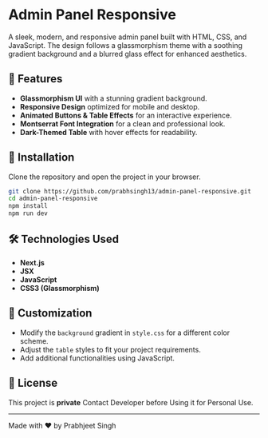 # Admin Panel Responsive  

A sleek, modern, and responsive admin panel built with HTML, CSS, and JavaScript. The design follows a glassmorphism theme with a soothing gradient background and a blurred glass effect for enhanced aesthetics.

## 🚀 Features  
- **Glassmorphism UI** with a stunning gradient background.  
- **Responsive Design** optimized for mobile and desktop.  
- **Animated Buttons & Table Effects** for an interactive experience.  
- **Montserrat Font Integration** for a clean and professional look.  
- **Dark-Themed Table** with hover effects for readability.  


## 📂 Installation  
Clone the repository and open the project in your browser.  

```bash
git clone https://github.com/prabhsingh13/admin-panel-responsive.git
cd admin-panel-responsive
npm install
npm run dev
```

## 🛠️ Technologies Used  
- **Next.js**
- **JSX**  
- **JavaScript**  
- **CSS3 (Glassmorphism)**  

## 🎨 Customization  
- Modify the `background` gradient in `style.css` for a different color scheme.  
- Adjust the `table` styles to fit your project requirements.  
- Add additional functionalities using JavaScript.  

## 📜 License  
This project is **private** Contact Developer before Using it for Personal Use.  

---

Made with ❤️ by Prabhjeet Singh  
